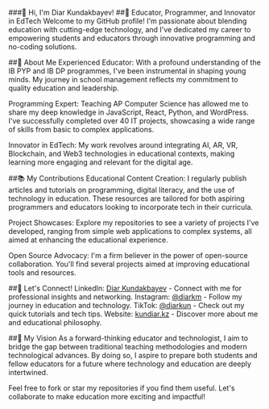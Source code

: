 ###👋 Hi, I'm Diar Kundakbayev!
##🚀 Educator, Programmer, and Innovator in EdTech
Welcome to my GitHub profile! I'm passionate about blending education with cutting-edge technology, and I've dedicated my career to empowering students and educators through innovative programming and no-coding solutions.

##🌟 About Me
Experienced Educator: With a profound understanding of the IB PYP and IB DP programmes, I've been instrumental in shaping young minds. My journey in school management reflects my commitment to quality education and leadership.

Programming Expert: Teaching AP Computer Science has allowed me to share my deep knowledge in JavaScript, React, Python, and WordPress. I've successfully completed over 40 IT projects, showcasing a wide range of skills from basic to complex applications.

Innovator in EdTech: My work revolves around integrating AI, AR, VR, Blockchain, and Web3 technologies in educational contexts, making learning more engaging and relevant for the digital age.

##📚 My Contributions
Educational Content Creation: I regularly publish articles and tutorials on programming, digital literacy, and the use of technology in education. These resources are tailored for both aspiring programmers and educators looking to incorporate tech in their curricula.

Project Showcases: Explore my repositories to see a variety of projects I've developed, ranging from simple web applications to complex systems, all aimed at enhancing the educational experience.

Open Source Advocacy: I'm a firm believer in the power of open-source collaboration. You'll find several projects aimed at improving educational tools and resources.

##📢 Let's Connect!
LinkedIn: [Diar Kundakbayev](https://www.linkedin.com/in/diar-kundakbayev-9022181a1/) - Connect with me for professional insights and networking.
Instagram: [@diarkm](https://instagram.com/diarkm) - Follow my journey in education and technology.
TikTok: [@diarkun](https://www.tiktok.com/@diarkun?_t=8hRRC2GzA6I&_r=1) - Check out my quick tutorials and tech tips.
Website: [kundiar.kz](https://kundiar.kz/) - Discover more about me and educational philosophy.

##🎯 My Vision
As a forward-thinking educator and technologist, I aim to bridge the gap between traditional teaching methodologies and modern technological advances. By doing so, I aspire to prepare both students and fellow educators for a future where technology and education are deeply intertwined.

Feel free to fork or star my repositories if you find them useful. Let's collaborate to make education more exciting and impactful!
